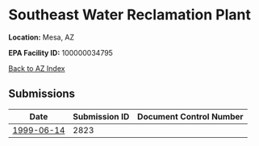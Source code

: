 # Southeast Water Reclamation Plant

**Location:** Mesa, AZ

**EPA Facility ID:** 100000034795

[Back to AZ Index](../../index.md)

## Submissions

| Date | Submission ID | Document Control Number |
|------|--------------|-------------------------|
| [1999-06-14](submissions/2823.md) | 2823 |  |
